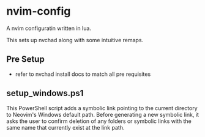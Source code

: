 # nvim-config

A nvim configuratin written in lua.

This sets up nvchad along with some intuitive remaps.

## Pre Setup

- refer to nvchad install docs to match all pre requisites

## setup_windows.ps1

This PowerShell script adds a symbolic link pointing to the current directory to Neovim's Windows default path. Before generating a new symbolic link, it asks the user to confirm deletion of any folders or symbolic links with the same name that currently exist at the link path.
